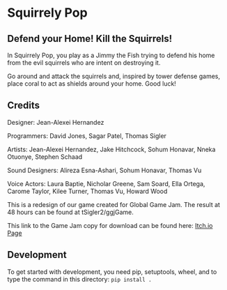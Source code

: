 # Squirrely Pop

## Defend your Home! Kill the Squirrels!

In Squirrely Pop, you play as a Jimmy the Fish trying to defend his home from the evil squirrels who are intent on destroying it.

Go around and attack the squirrels and, inspired by tower defense games, place coral to act as shields around your home. Good luck!

## Credits

Designer: Jean-Alexei Hernandez

Programmers: David Jones, Sagar Patel, Thomas Sigler

Artists: Jean-Alexei Hernandez, Jake Hitchcock, Sohum Honavar, Nneka Otuonye, Stephen Schaad

Sound Designers: Alireza Esna-Ashari, Sohum Honavar, Thomas Vu

Voice Actors: Laura Baptie, Nicholar Greene, Sam Soard, Ella Ortega, Carome Taylor, Kilee Turner, Thomas Vu, Howard Wood

This is a redesign of our game created for Global Game Jam. The result at 48 hours can be found at tSigler2/ggjGame.

This link to the Game Jam copy for download can be found here: [Itch.io Page](https://jalexhdez.itch.io/squirrelypop)

## Development

To get started with development, you need pip, setuptools, wheel, and to type the command in this directory: ``pip install .``
